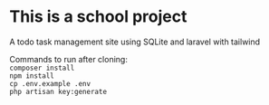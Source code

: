 # This is a school project
A todo task management site using SQLite and laravel with tailwind

Commands to run after cloning:  
`composer install`  
`npm install`  
`cp .env.example .env`  
`php artisan key:generate`
